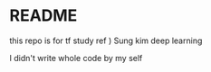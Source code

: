 # README

this repo is for tf study
ref ) Sung kim deep learning

I didn't write whole code by my self
